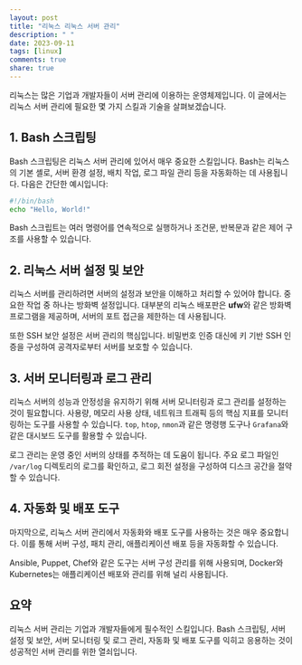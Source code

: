 ```yaml
---
layout: post
title: "리눅스 리눅스 서버 관리"
description: " "
date: 2023-09-11
tags: [linux]
comments: true
share: true
---
```


리눅스는 많은 기업과 개발자들이 서버 관리에 이용하는 운영체제입니다. 이 글에서는 리눅스 서버 관리에 필요한 몇 가지 스킬과 기술을 살펴보겠습니다.

## 1. Bash 스크립팅

Bash 스크립팅은 리눅스 서버 관리에 있어서 매우 중요한 스킬입니다. Bash는 리눅스의 기본 셸로, 서버 환경 설정, 배치 작업, 로그 파일 관리 등을 자동화하는 데 사용됩니다. 다음은 간단한 예시입니다:

```bash
#!/bin/bash
echo "Hello, World!"
```

Bash 스크립트는 여러 명령어를 연속적으로 실행하거나 조건문, 반복문과 같은 제어 구조를 사용할 수 있습니다.

## 2. 리눅스 서버 설정 및 보안

리눅스 서버를 관리하려면 서버의 설정과 보안을 이해하고 처리할 수 있어야 합니다. 중요한 작업 중 하나는 방화벽 설정입니다. 대부분의 리눅스 배포판은 **ufw**와 같은 방화벽 프로그램을 제공하며, 서버의 포트 접근을 제한하는 데 사용됩니다.

또한 SSH 보안 설정은 서버 관리의 핵심입니다. 비밀번호 인증 대신에 키 기반 SSH 인증을 구성하여 공격자로부터 서버를 보호할 수 있습니다.

## 3. 서버 모니터링과 로그 관리

리눅스 서버의 성능과 안정성을 유지하기 위해 서버 모니터링과 로그 관리를 설정하는 것이 필요합니다. 사용량, 메모리 사용 상태, 네트워크 트래픽 등의 핵심 지표를 모니터링하는 도구를 사용할 수 있습니다. `top`, `htop`, `nmon`과 같은 명령행 도구나 `Grafana`와 같은 대시보드 도구를 활용할 수 있습니다.

로그 관리는 운영 중인 서버의 상태를 추적하는 데 도움이 됩니다. 주요 로그 파일인 `/var/log` 디렉토리의 로그를 확인하고, 로그 회전 설정을 구성하여 디스크 공간을 절약할 수 있습니다.

## 4. 자동화 및 배포 도구

마지막으로, 리눅스 서버 관리에서 자동화와 배포 도구를 사용하는 것은 매우 중요합니다. 이를 통해 서버 구성, 패치 관리, 애플리케이션 배포 등을 자동화할 수 있습니다.

Ansible, Puppet, Chef와 같은 도구는 서버 구성 관리를 위해 사용되며, Docker와 Kubernetes는 애플리케이션 배포와 관리를 위해 널리 사용됩니다.

## 요약

리눅스 서버 관리는 기업과 개발자들에게 필수적인 스킬입니다. Bash 스크립팅, 서버 설정 및 보안, 서버 모니터링 및 로그 관리, 자동화 및 배포 도구를 익히고 응용하는 것이 성공적인 서버 관리를 위한 열쇠입니다.